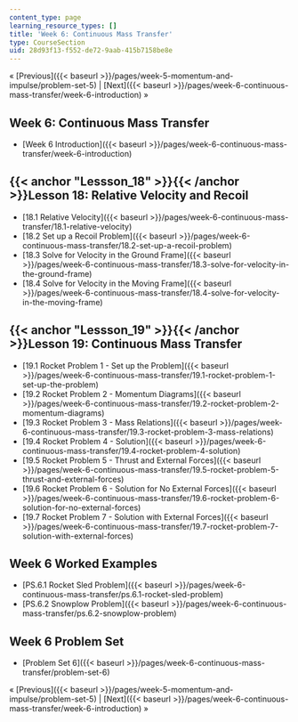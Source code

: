 ```yaml
---
content_type: page
learning_resource_types: []
title: 'Week 6: Continuous Mass Transfer'
type: CourseSection
uid: 28d93f13-f552-de72-9aab-415b7158be8e
---
```


« [Previous]({{< baseurl >}}/pages/week-5-momentum-and-impulse/problem-set-5) | [Next]({{< baseurl >}}/pages/week-6-continuous-mass-transfer/week-6-introduction) »

Week 6: Continuous Mass Transfer
--------------------------------

*   [Week 6 Introduction]({{< baseurl >}}/pages/week-6-continuous-mass-transfer/week-6-introduction)

{{< anchor "Lessson_18" >}}{{< /anchor >}}Lesson 18: Relative Velocity and Recoil
---------------------------------------------------------------------------------

*   [18.1 Relative Velocity]({{< baseurl >}}/pages/week-6-continuous-mass-transfer/18.1-relative-velocity)
*   [18.2 Set up a Recoil Problem]({{< baseurl >}}/pages/week-6-continuous-mass-transfer/18.2-set-up-a-recoil-problem)
*   [18.3 Solve for Velocity in the Ground Frame]({{< baseurl >}}/pages/week-6-continuous-mass-transfer/18.3-solve-for-velocity-in-the-ground-frame)
*   [18.4 Solve for Velocity in the Moving Frame]({{< baseurl >}}/pages/week-6-continuous-mass-transfer/18.4-solve-for-velocity-in-the-moving-frame)

{{< anchor "Lessson_19" >}}{{< /anchor >}}Lesson 19: Continuous Mass Transfer
-----------------------------------------------------------------------------

*   [19.1 Rocket Problem 1 - Set up the Problem]({{< baseurl >}}/pages/week-6-continuous-mass-transfer/19.1-rocket-problem-1-set-up-the-problem)
*   [19.2 Rocket Problem 2 - Momentum Diagrams]({{< baseurl >}}/pages/week-6-continuous-mass-transfer/19.2-rocket-problem-2-momentum-diagrams)
*   [19.3 Rocket Problem 3 - Mass Relations]({{< baseurl >}}/pages/week-6-continuous-mass-transfer/19.3-rocket-problem-3-mass-relations)
*   [19.4 Rocket Problem 4 - Solution]({{< baseurl >}}/pages/week-6-continuous-mass-transfer/19.4-rocket-problem-4-solution)
*   [19.5 Rocket Problem 5 - Thrust and External Forces]({{< baseurl >}}/pages/week-6-continuous-mass-transfer/19.5-rocket-problem-5-thrust-and-external-forces)
*   [19.6 Rocket Problem 6 - Solution for No External Forces]({{< baseurl >}}/pages/week-6-continuous-mass-transfer/19.6-rocket-problem-6-solution-for-no-external-forces)
*   [19.7 Rocket Problem 7 - Solution with External Forces]({{< baseurl >}}/pages/week-6-continuous-mass-transfer/19.7-rocket-problem-7-solution-with-external-forces)

Week 6 Worked Examples
----------------------

*   [PS.6.1 Rocket Sled Problem]({{< baseurl >}}/pages/week-6-continuous-mass-transfer/ps.6.1-rocket-sled-problem)
*   [PS.6.2 Snowplow Problem]({{< baseurl >}}/pages/week-6-continuous-mass-transfer/ps.6.2-snowplow-problem)

Week 6 Problem Set
------------------

*   [Problem Set 6]({{< baseurl >}}/pages/week-6-continuous-mass-transfer/problem-set-6)

« [Previous]({{< baseurl >}}/pages/week-5-momentum-and-impulse/problem-set-5) | [Next]({{< baseurl >}}/pages/week-6-continuous-mass-transfer/week-6-introduction) »